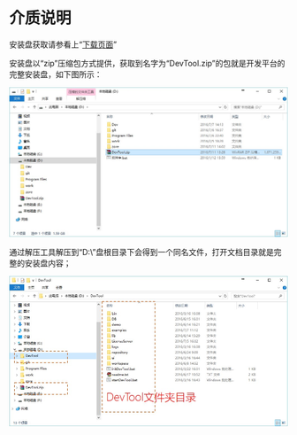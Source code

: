# 介质说明

安装盘获取请参看上“[下载页面](#/platform3/articles/iuap-develop/2-/mian_fei_shi_yong.html)”

安装盘以“zip”压缩包方式提供，获取到名字为“DevTool.zip”的包就是开发平台的完整安装盘，如下图所示：

![](./image/image001.jpg)

通过解压工具解压到“D:\”盘根目录下会得到一个同名文件，打开文档目录就是完整的安装盘内容；

![](./image/image002.jpg)